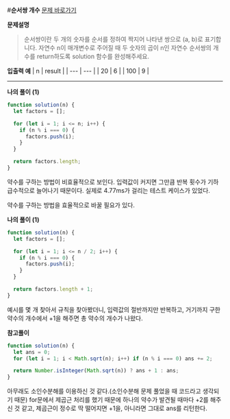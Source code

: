 #**순서쌍 개수**
[문제 바로가기](https://school.programmers.co.kr/learn/courses/30/lessons/120836)

**문제설명**

> 순서쌍이란 두 개의 숫자를 순서를 정하여 짝지어 나타낸 쌍으로 (a, b)로 표기합니다. 자연수 n이 매개변수로 주어질 때 두 숫자의 곱이 n인 자연수 순서쌍의 개수를 return하도록 solution 함수를 완성해주세요.

**입출력 예**
| n | result |
| --- | --- |
| 20 | 6 |
| 100 | 9 |

---

**나의 풀이 (1)**

```javascript
function solution(n) {
  let factors = [];

  for (let i = 1; i <= n; i++) {
    if (n % i === 0) {
      factors.push(i);
    }
  }

  return factors.length;
}
```

약수를 구하는 방법이 비효율적으로 보인다.
입력값이 커지면 그만큼 반복 횟수가 기하급수적으로 늘어나기 때문이다.
실제로 4.77ms가 걸리는 테스트 케이스가 있었다.

약수를 구하는 방법을 효율적으로 바꿀 필요가 있다.

**나의 풀이 (1)**

```javascript
function solution(n) {
  let factors = [];

  for (let i = 1; i <= n / 2; i++) {
    if (n % i === 0) {
      factors.push(i);
    }
  }

  return factors.length + 1;
}
```

예시를 몇 개 찾아서 규칙을 찾아봤더니,
입력값의 절반까지만 반복하고, 거기까지 구한 약수의 개수에서 +1을 해주면 총 약수의 개수가 나왔다.

**참고풀이**

```javascript
function solution(n) {
  let ans = 0;
  for (let i = 1; i < Math.sqrt(n); i++) if (n % i === 0) ans += 2;

  return Number.isInteger(Math.sqrt(n)) ? ans + 1 : ans;
}
```

아무래도 소인수분해를 이용하신 것 같다.(소인수분해 문제 풀었을 때 코드라고 생각되기 때문) for문에서 제곱근 처리를 했기 때문에 하나의 약수가 발견될 때마다 +2를 해주신 것 같고, 제곱근이 정수로 딱 떨어지면 +1을, 아니라면 그대로 ans를 리턴한다.
